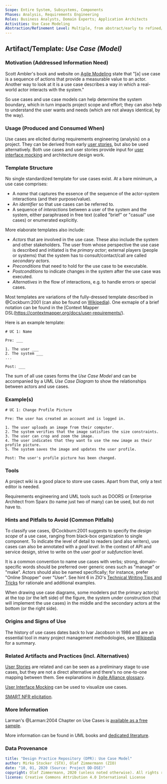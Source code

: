 ```yaml
---
Scope: Entire System, Subsystems, Components
Phases: Analysis, Requirements Engineering
Roles: Business Analysts, Domain Experts; Application Architects
Activities: Use Case Modeling
Abstraction/Refinement Level: Multiple, from abstract/early to refined/concrete
---
```



Artifact/Template: *Use Case (Model)*
-------------------------------------


### Motivation (Addressed Information Need) 
Scott Ambler's book and website on [Agile Modeling](http://agilemodeling.com/artifacts/systemUseCase.htm) state that "[a] use case is a sequence of actions that provide a measurable value to an actor. Another way to look at it is a use case describes a way in which a real-world actor interacts with the system." 

So use cases and use case models can help determine the system boundary, which in turn impacts project scope and effort; they can also help to understand the user wants and needs (which are not always identical, by the way). 


### Usage (Produced and Consumed When)
Use cases are elicited during requirements engineering (analysis) on a project. They can be derived from early [user stories](DPR-UserStory.md), but also be used alternatively. Both use cases and user stories provide input for [user interface mocking](../activities/DPR-UserInterfaceMocking.md) and architecture design work.

### Template Structure
No single standardized template for use cases exist. At a bare minimum, a use case comprises:

* A *name* that captures the essence of the sequence of the actor-system interactions (and their purpose/value).
* An *identifier* so that use cases can be referred to.
* A sequence of *interactions* between a user of the system and the system, either paraphrased in free text (called "brief" or "casual" use cases) or enumerated explicitly.

More elaborate templates also include:

* *Actors* that are involved in the use case. These also include the system and other stakeholders. The user from whose perspective the use case is described and initiated is the *primary actor*; external players (people or systems) that the system has to consult/contact/call are called *secondary actors*. 
* *Preconditions* that need to hold for the use case to be executable.
* *Postconditions* to indicate changes in the system after the use case was executed.
* *Alternatives* in the flow of interactions, e.g. to handle errors or special cases. 

Most templates are variations of the fully-dressed template described in @Cockburn:2001 (can also be found on [Wikipedia](https://en.wikipedia.org/wiki/Use_case#Fully_dressed)). One exmaple of a brief notation can be found in the [Context Mapper DSL(https://contextmapper.org/docs/user-requirements/).

Here is an example template:

```
# UC 1: Name

Pre: ___

1. The user ___
2. The system ___
...

Post: ___
```

The sum of all use cases forms the *Use Case Model* and can be accompanied by a UML *Use Case Diagram* to show the relationships between actors and use cases.

### Example(s)
<!-- Must be concrete, ideally give three ones, one for each verbosity/fidelity level basic, medium, full-->

```
# UC 1: Change Profile Picture

Pre: The user has created an account and is logged in.

1. The user uploads an image from their computer.
2. The system verifies that the image satisfies the size constraints.
3. The user can crop and zoom the image.
4. The user indicates that they want to use the new image as their profile picture.
5. The system saves the image and updates the user profile.

Post: The user's profile picture has been changed.
```


### Tools
A project wiki is a good place to store use cases. Apart from that, only a text editor is needed. 

Requirements engineering and UML tools such as DOORS or Enterprise Architect from Sparx (to name just two of many) can be used, but do not have to.


### Hints and Pitfalls to Avoid (Common Pitfalls)
To classify use cases, @Cockburn:2001 suggests to specify the *design scope* of a use case, ranging from black-box organization to single component. To indicate the level of detail to readers (and also writers), use cases can also be annotated with a *goal level*. In the context of API and service design, strive to write on the *user goal* or *subfunction* level.

It is a common convention to name use cases with verbs; strong, domain-specific words should be preferred over generic ones such as "manage" or "make". Actors should also be named specifically; for instance, prefer "Online Shopper" over "User". See hint 6 in ZIO's [Technical Writing Tips and Tricks](https://ozimmer.ch/authoring/2020/04/24/TechWritingAdvice.html) for rationale and additional examples.

When drawing use case diagrams, some modelers put the primary actor(s) at the top (or the left side) of the figure, the system under construction (that will implement the use cases) in the middle and the secondary actors at the bottom (or the right side).


### Origins and Signs of Use

The history of use cases dates back to Ivar Jacobson in 1986 and are an essential tool in many project management methodologies, see [Wikipedia](https://en.wikipedia.org/wiki/Use_case#History) for a summary.


### Related Artifacts and Practices (incl. Alternatives)
[User Stories](DPR-UserStory.md) are related and can be seen as a preliminary stage to use cases, but they are not a direct alternative and there's no one-to-one mapping between them. See explanations in [Agile Alliance glossary](https://www.agilealliance.org/glossary/user-stories).

[User Interface Mocking](../activities/DPR-UserInterfaceMocking.md) can be used to visualize use cases.

[SMART NFR elicitation](DPR-SMART-NFR-Elicitation.md).


### More Information

Larman's @Larman:2004 Chapter on Use Cases is [available as a free sample](https://www.craiglarman.com/wiki/index.php?title=Book_Applying_UML_and_Patterns).

More information can be found in UML books and [dedicated literature](https://en.wikipedia.org/wiki/Use_case#Further_reading).


### Data Provenance 

```yaml
title: "Design Practice Repository (DPR): Use Case Model"
author: Mirko Stocker (STX), Olaf Zimmermann (ZIO)
date: "10, 01, 2020 (Source: Project DD-DSE)"
copyright: Olaf Zimmermann, 2020 (unless noted otherwise). All rights reserved.
license: Creative Commons Attribution 4.0 International License
```
